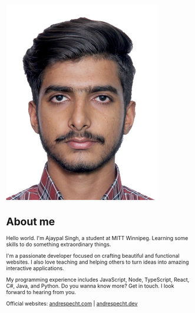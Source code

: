 ![Why Git](35x45.JPG "Why Git")

# About me

Hello world. I'm Ajaypal Singh, a student at MITT Winnipeg. Learning 
some skills to do something extraordinary things.

I'm a passionate developer focused on crafting beautiful and functional 
websites. I also love teaching and helping others to turn ideas into amazing 
interactive applications.

My programming experience includes JavaScript, Node, TypeScript, React,
C#, Java, and Python. Do you wanna know more? Get in touch. I look forward to
hearing from you.

Official websites: <a href="https://andrespecht.com/" target="_blank">andrespecht.com</a> | <a href="https://andrespecht.dev/" target="_blank">andrespecht.dev</a>

##
